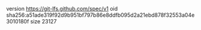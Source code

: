 version https://git-lfs.github.com/spec/v1
oid sha256:a51ade319f92d9b951bf797b86e8ddfb095d2a21ebd878f32553a04e3010180f
size 23127
